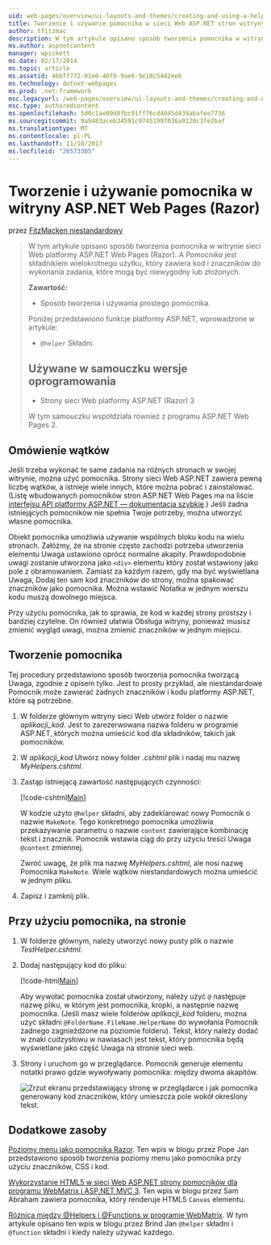```yaml
---
uid: web-pages/overview/ui-layouts-and-themes/creating-and-using-a-helper-in-an-aspnet-web-pages-site
title: Tworzenie i używanie pomocnika w sieci Web ASP.NET stron witryny (Razor) | Dokumentacja firmy Microsoft
author: tfitzmac
description: W tym artykule opisano sposób tworzenia pomocnika w witrynie sieci Web platformy ASP.NET Web Pages (Razor). Pomocnik jest składnikiem wielokrotnego użytku, który zawiera kod i znaczników do wydajności...
ms.author: aspnetcontent
manager: wpickett
ms.date: 02/17/2014
ms.topic: article
ms.assetid: 46bff772-01e0-40f0-9ae6-9e18c5442ee6
ms.technology: dotnet-webpages
ms.prod: .net-framework
msc.legacyurl: /web-pages/overview/ui-layouts-and-themes/creating-and-using-a-helper-in-an-aspnet-web-pages-site
msc.type: authoredcontent
ms.openlocfilehash: 5d0c1ae09d8fbc91ff76cd4045d439abafee7736
ms.sourcegitcommit: 9a9483aceb34591c97451997036a9120c3fe2baf
ms.translationtype: MT
ms.contentlocale: pl-PL
ms.lasthandoff: 11/10/2017
ms.locfileid: "26573305"
---
```

<a name="creating-and-using-a-helper-in-an-aspnet-web-pages-razor-site"></a>Tworzenie i używanie pomocnika w witryny ASP.NET Web Pages (Razor)
====================
przez [FitzMacken niestandardowy](https://github.com/tfitzmac)

> W tym artykule opisano sposób tworzenia pomocnika w witrynie sieci Web platformy ASP.NET Web Pages (Razor). A *Pomocnika* jest składnikiem wielokrotnego użytku, który zawiera kod i znaczników do wykonania zadania, które mogą być niewygodny lub złożonych.
> 
> **Zawartość:** 
> 
> - Sposób tworzenia i używania prostego pomocnika.
> 
> Poniżej przedstawiono funkcje platformy ASP.NET, wprowadzone w artykule:
> 
> - `@helper` Składni.
>   
> 
> ## <a name="software-versions-used-in-the-tutorial"></a>Używane w samouczku wersje oprogramowania
> 
> 
> - Strony sieci Web platformy ASP.NET (Razor) 3
>   
> 
> W tym samouczku współdziała również z programu ASP.NET Web Pages 2.


## <a name="overview-of-helpers"></a>Omówienie wątków

Jeśli trzeba wykonać te same zadania na różnych stronach w swojej witrynie, można użyć pomocnika. Strony sieci Web ASP.NET zawiera pewną liczbę wątków, a istnieje wiele innych, które można pobrać i zainstalować. (Listę wbudowanych pomocników stron ASP.NET Web Pages ma na liście [interfejsu API platformy ASP.NET — dokumentacja szybkie](https://go.microsoft.com/fwlink/?LinkId=202907).) Jeśli żadna istniejących pomocników nie spełnia Twoje potrzeby, można utworzyć własne pomocnika.

Obiekt pomocnika umożliwia używanie wspólnych bloku kodu na wielu stronach. Załóżmy, że na stronie często zachodzi potrzeba utworzenia elementu Uwaga ustawiono oprócz normalne akapity. Prawdopodobnie uwagi zostanie utworzona jako `<div>` elementu który został wstawiony jako pole z obramowaniem. Zamiast za każdym razem, gdy ma być wyświetlana Uwaga, Dodaj ten sam kod znaczników do strony, można spakować znaczników jako pomocnika. Można wstawić Notatka w jednym wierszu kodu muszą dowolnego miejsca.

Przy użyciu pomocnika, jak to sprawia, że kod w każdej strony prostszy i bardziej czytelne. On również ułatwia Obsługa witryny, ponieważ musisz zmienić wygląd uwagi, można zmienić znaczników w jednym miejscu.

## <a name="creating-a-helper"></a>Tworzenie pomocnika

Tej procedury przedstawiono sposób tworzenia pomocnika tworzącą Uwaga, zgodnie z opisem tylko. Jest to prosty przykład, ale niestandardowe Pomocnik może zawierać żadnych znaczników i kodu platformy ASP.NET, które są potrzebne.

1. W folderze głównym witryny sieci Web utwórz folder o nazwie *aplikacji\_kod*. Jest to zarezerwowana nazwa folderu w programie ASP.NET, których można umieścić kod dla składników, takich jak pomocników.
2. W *aplikacji\_kod* Utwórz nowy folder *.cshtml* plik i nadaj mu nazwę *MyHelpers.cshtml*.
3. Zastąp istniejącą zawartość następujących czynności:

    [!code-cshtml[Main](creating-and-using-a-helper-in-an-aspnet-web-pages-site/samples/sample1.cshtml)]

    W kodzie użyto `@helper` składni, aby zadeklarować nowy Pomocnik o nazwie `MakeNote`. Tego konkretnego pomocnika umożliwia przekazywanie parametru o nazwie `content` zawierające kombinację tekst i znacznik. Pomocnik wstawia ciąg do przy użyciu treści Uwaga `@content` zmiennej.

    Zwróć uwagę, że plik ma nazwę *MyHelpers.cshtml*, ale nosi nazwę Pomocnika `MakeNote`. Wiele wątków niestandardowych można umieścić w jednym pliku.
4. Zapisz i zamknij plik.

## <a name="using-the-helper-in-a-page"></a>Przy użyciu pomocnika, na stronie

1. W folderze głównym, należy utworzyć nowy pusty plik o nazwie *TestHelper.cshtml*.
2. Dodaj następujący kod do pliku:

    [!code-html[Main](creating-and-using-a-helper-in-an-aspnet-web-pages-site/samples/sample2.html)]

    Aby wywołać pomocnika został utworzony, należy użyć `@` następuje nazwę pliku, w którym jest pomocnika, kropki, a następnie nazwę pomocnika. (Jeśli masz wiele folderów *aplikacji\_kod* folderu, można użyć składni `@FolderName.FileName.HelperName` do wywołania Pomocnik żadnego zagnieżdżone na poziomie folderu). Tekst, który należy dodać w znaki cudzysłowu w nawiasach jest tekst, który pomocnika będą wyświetlane jako część Uwaga na stronie sieci web.
3. Strony i uruchom go w przeglądarce. Pomocnik generuje elementu notatki prawo gdzie wywoływany pomocnika: między dwoma akapitów.

    ![Zrzut ekranu przedstawiający stronę w przeglądarce i jak pomocnika generowany kod znaczników, który umieszcza pole wokół określony tekst.](creating-and-using-a-helper-in-an-aspnet-web-pages-site/_static/image1.jpg)

## <a name="additional-resources"></a>Dodatkowe zasoby


[Poziomy menu jako pomocnika Razor](http://mikepope.com/blog/DisplayBlog.aspx?permalink=2341). Ten wpis w blogu przez Pope Jan przedstawiono sposób tworzenia poziomy menu jako pomocnika przy użyciu znaczników, CSS i kod.

[Wykorzystanie HTML5 w sieci Web ASP.NET strony pomocników dla programu WebMatrix i ASP.NET MVC 3](http://geekswithblogs.net/wildturtle/archive/2010/11/08/html5-in-asp.net-web-pages-helpers-for-webmatrix-and_aspnet_mvc3.aspx). Ten wpis w blogu przez Sam Abraham zawiera pomocnika, który renderuje HTML5 `Canvas` elementu.

[Różnica między @Helpers i @Functions w programie WebMatrix](http://www.mikesdotnetting.com/Article/173/The-Difference-Between-@Helpers-and-@Functions-In-WebMatrix). W tym artykule opisano ten wpis w blogu przez Brind Jan `@helper` składni i `@function` składni i kiedy należy używać każdego.
